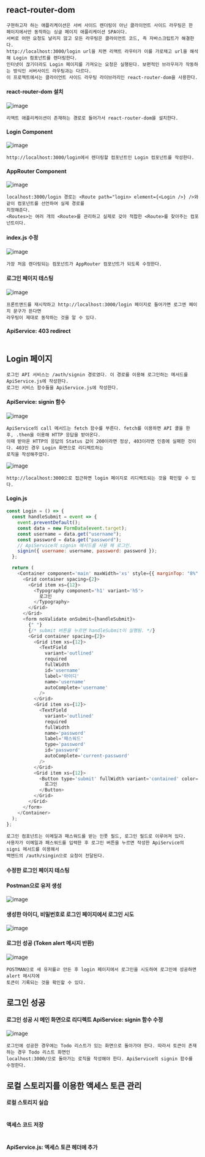 ## react-router-dom
```
구현하고자 하는 애플리케이션은 서버 사이드 렌더링이 아닌 클라이언트 사이드 라우팅은 한 페이지에서만 동작하는 싱글 페이지 애플리케이션 SPA이다.
서버로 어떤 요청도 날리지 않고 모든 라우팅은 클라이언트 코드, 즉 자바스크립트가 해결한다.
http://localhost:3000/login url을 치면 리액트 라우터가 이를 가로채고 url을 해석해 Login 컴포넌트를 렌더링한다.
인터넷이 끊기더라도 Login 페이지를 가져오는 요청은 실행된다. 보편적인 브라우저가 작동하는 방식인 서버사이드 라우팅과는 다르다.
이 프로젝트에서는 클라이언트 사이드 라우팅 라이브러리인 react-router-dom을 사용한다.
```
#### react-router-dom 설치
![image](https://github.com/chihyeonwon/Frontend_Auth/assets/58906858/13e76f7d-c00b-462e-acaa-48c2de9e883b)
```
리액트 애플리케이션이 존재하는 경로로 들어가서 react-router-dom을 설치한다.
```
#### Login Component
![image](https://github.com/chihyeonwon/Frontend_Auth/assets/58906858/dff8102c-0b7e-4838-82b3-d585687df177)
```
http://localhost:3000/login에서 렌더링할 컴포넌트인 Login 컴포넌트를 작성한다.
```
#### AppRouter Component
![image](https://github.com/chihyeonwon/Frontend_Auth/assets/58906858/53b99e0c-b3aa-4706-a0f7-543287920072)
```
localhost:3000/login 경로는 <Route path="login> element={<Login />} />와 같이 컴포넌트를 선언하여 실제 경로를
지정해준다.
<Routes>는 여러 개의 <Route>를 관리하고 실제로 갖아 적합한 <Route>를 찾아주는 컴포넌트이다.
```
#### index.js 수정
![image](https://github.com/chihyeonwon/Frontend_Auth/assets/58906858/1385eaf7-7085-4f05-a97e-4ea35751fd1e)
```
가장 처음 렌더링되는 컴포넌트가 AppRouter 컴포넌트가 되도록 수정한다.
```
#### 로그인 페이지 테스팅
![image](https://github.com/chihyeonwon/Frontend_Auth/assets/58906858/ae797354-cae6-45ba-aba2-dc28ba1acd40)
```
프론트앤드를 재시작하고 http://localhost:3000/login 페이지로 들어가면 로그엔 페이지 문구가 뜬다면
라우팅이 제대로 동작하는 것을 알 수 있다.
```
#### ApiService: 403 redirect

```

```
## Login 페이지
```
로그인 API 서비스는 /auth/signin 경로였다. 이 경로를 이용해 로그인하는 메서드를 ApiService.js에 작성한다.
로그인 서비스 함수들을 ApiService.js에 작성한다.
```
#### ApiService: signin 함수
![image](https://github.com/chihyeonwon/Frontend_Auth/assets/58906858/6d33adcc-a40a-40a6-b2fb-f641e8c7e475)
```
ApiService의 call 메서드는 fetch 함수를 부른다. fetch를 이용하면 API 콜을 한 후, .then을 이용해 HTTP 응답을 받아온다.
이때 받아온 HTTP의 응답의 Status 값이 200이라면 정상, 403이라면 인증에 실패한 것이다. 403인 경우 Login 화면으로 리디렉트하는
로직을 작성해주었다.
```
![image](https://github.com/chihyeonwon/Frontend_Auth/assets/58906858/ef654f76-40a7-4ec7-996a-e8bcabdf3598)
```
http://localhost:3000으로 접근하면 login 페이지로 리디렉트되는 것을 확인할 수 있다.
```
#### Login.js
```javascript
const Login = () => {
  const handleSubmit = event => {
    event.preventDefault();
    const data = new FormData(event.target);
    const username = data.get("username");
    const password = data.get("password");
    // ApiService의 signin 메서드를 사용 해 로그인.
    signin({ username: username, password: password });
  };

  return (
    <Container component='main' maxWidth='xs' style={{ marginTop: "8%" }}>
      <Grid container spacing={2}>
        <Grid item xs={12}>
          <Typography component='h1' variant='h5'>
            로그인
          </Typography>
        </Grid>
      </Grid>
      <form noValidate onSubmit={handleSubmit}>
        {" "}
        {/* submit 버튼을 누르면 handleSubmit이 실행됨. */}
        <Grid container spacing={2}>
          <Grid item xs={12}>
            <TextField
              variant='outlined'
              required
              fullWidth
              id='username'
              label='아이디'
              name='username'
              autoComplete='username'
            />
          </Grid>
          <Grid item xs={12}>
            <TextField
              variant='outlined'
              required
              fullWidth
              name='password'
              label='패스워드'
              type='password'
              id='password'
              autoComplete='current-password'
            />
          </Grid>
          <Grid item xs={12}>
            <Button type='submit' fullWidth variant='contained' color='primary'>
              로그인
            </Button>
          </Grid>
        </Grid>
      </form>
    </Container>
  );
};
```
```
로그인 컴포넌트는 이메일과 패스워드를 받는 인풋 필드, 로그인 필드로 이루어져 있다.
사용자가 이메일과 패스워드를 입력한 후 로그인 버튼을 누르면 작성한 ApiService의 signi 메서드를 이용해서
백엔드의 /auth/singin으로 요청이 전달된다.
```
#### 수정한 로그인 페이지 테스팅
#### Postman으로 유저 생성
![image](https://github.com/chihyeonwon/Frontend_Auth/assets/58906858/1b52dbda-6b9c-4d51-848d-42971ee4e385)
#### 생성한 아이디, 비밀번호로 로그인 페이지에서 로그인 시도
![image](https://github.com/chihyeonwon/Frontend_Auth/assets/58906858/a9fdbf57-c5da-4510-b8ff-3a122825994b)
#### 로그인 성공 (Token alert 메시지 반환)
![image](https://github.com/chihyeonwon/Frontend_Auth/assets/58906858/6aa19a11-b357-4b3c-88c5-68bf1b8c69b5)
```
POSTMAN으로 새 유저를ㄹ 만든 후 login 페이지에서 로그인을 시도하여 로그인에 성공하면 alert 메시지에
토큰이 기록되는 것을 확인할 수 있다.
```
## 로그인 성공
#### 로그인 성공 시 메인 화면으로 리디렉트 ApiService: signin 함수 수정
![image](https://github.com/chihyeonwon/Frontend_Auth/assets/58906858/e7f6311c-fea2-4f31-bec2-027d7dd4c327)
```
로그인에 성공한 경우에는 Todo 리스트가 있는 화면으로 돌아가야 한다. 따라서 토큰이 존재하는 경우 Todo 리스트 화면인
localhost:3000/으로 돌아가는 로직을 작성해야 한다. ApiService의 signin 함수를 수정한다.
```

## 로컬 스토리지를 이용한 액세스 토큰 관리

#### 로컬 스토리지 실습

```

```
#### 액세스 코드 저장

```

```
#### ApiService.js: 엑세스 토큰 헤더에 추가

```

```
